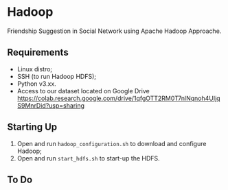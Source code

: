 # Hadoop
Friendship Suggestion in Social Network using Apache Hadoop Approache.

## Requirements
- Linux distro;
- SSH (to run Hadoop HDFS);
- Python v3.xx.
- Access to our dataset located on Google Drive https://colab.research.google.com/drive/1qfgOTT2RM0T7nlNqnoh4UIjqS9MnrDid?usp=sharing

## Starting Up
1. Open and run `hadoop_configuration.sh` to download and configure Hadoop;
2. Open and run `start_hdfs.sh` to start-up the HDFS.  

## To Do

